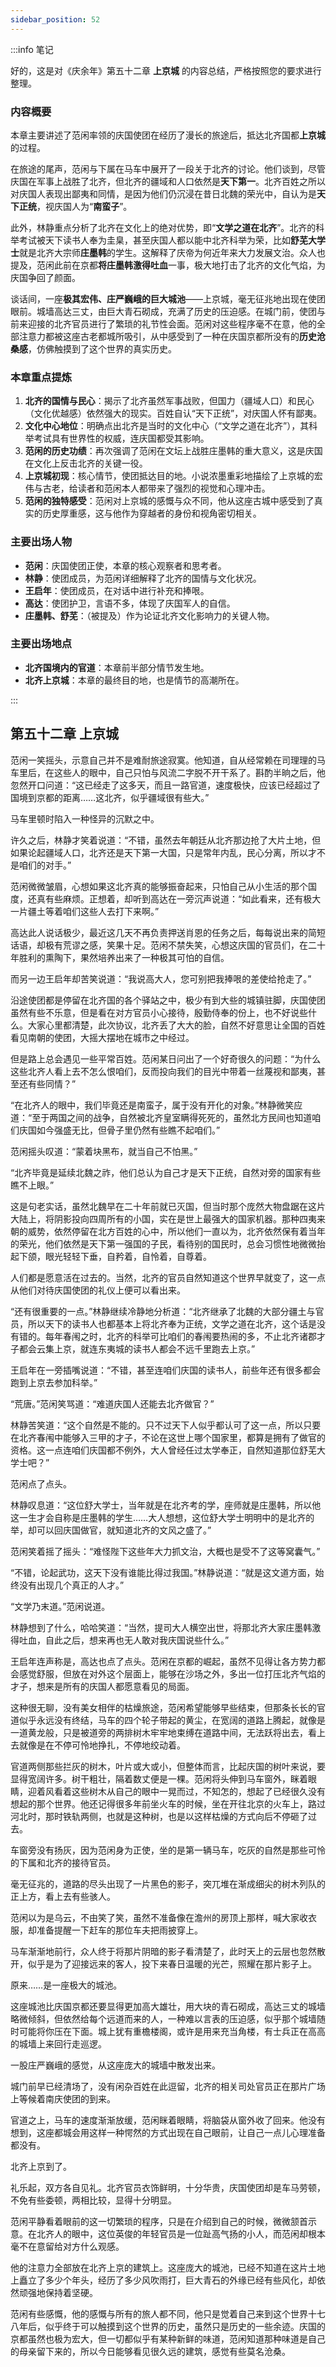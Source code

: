 ```yaml
---
sidebar_position: 52
---
```


:::info 笔记

好的，这是对《庆余年》第五十二章 **上京城** 的内容总结，严格按照您的要求进行整理。

### 内容概要

本章主要讲述了范闲率领的庆国使团在经历了漫长的旅途后，抵达北齐国都**上京城**的过程。

在旅途的尾声，范闲与下属在马车中展开了一段关于北齐的讨论。他们谈到，尽管庆国在军事上战胜了北齐，但北齐的疆域和人口依然是**天下第一**。北齐百姓之所以对庆国人表现出鄙夷和同情，是因为他们仍沉浸在昔日北魏的荣光中，自认为是**天下正统**，视庆国人为“**南蛮子**”。

此外，林静重点分析了北齐在文化上的绝对优势，即“**文学之道在北齐**”。北齐的科举考试被天下读书人奉为圭臬，甚至庆国人都以能中北齐科举为荣，比如**舒芜大学士**就是北齐大宗师**庄墨韩**的学生。这解释了庆帝为何近年来大力发展文治。众人也提及，范闲此前在京都**将庄墨韩激得吐血**一事，极大地打击了北齐的文化气焰，为庆国争回了颜面。

谈话间，一座**极其宏伟、庄严巍峨的巨大城池**——上京城，毫无征兆地出现在使团眼前。城墙高达三丈，由巨大青石砌成，充满了历史的压迫感。在城门前，使团与前来迎接的北齐官员进行了繁琐的礼节性会面。范闲对这些程序毫不在意，他的全部注意力都被这座古老都城所吸引，从中感受到了一种在庆国京都所没有的**历史沧桑感**，仿佛触摸到了这个世界的真实历史。

### 本章重点提炼

1.  **北齐的国情与民心**：揭示了北齐虽然军事战败，但国力（疆域人口）和民心（文化优越感）依然强大的现实。百姓自认“天下正统”，对庆国人怀有鄙夷。
2.  **文化中心地位**：明确点出北齐是当时的文化中心（“文学之道在北齐”），其科举考试具有世界性的权威，连庆国都受其影响。
3.  **范闲的历史功绩**：再次强调了范闲在文坛上战胜庄墨韩的重大意义，这是庆国在文化上反击北齐的关键一役。
4.  **上京城初现**：核心情节，使团抵达目的地。小说浓墨重彩地描绘了上京城的宏伟与古老，给读者和范闲本人都带来了强烈的视觉和心理冲击。
5.  **范闲的独特感受**：范闲对上京城的感慨与众不同，他从这座古城中感受到了真实的历史厚重感，这与他作为穿越者的身份和视角密切相关。

### 主要出场人物

*   **范闲**：庆国使团正使，本章的核心观察者和思考者。
*   **林静**：使团成员，为范闲详细解释了北齐的国情与文化状况。
*   **王启年**：使团成员，在对话中进行补充和捧哏。
*   **高达**：使团护卫，言语不多，体现了庆国军人的自信。
*   **庄墨韩、舒芜**：（被提及）作为论证北齐文化影响力的关键人物。

### 主要出场地点

*   **北齐国境内的官道**：本章前半部分情节发生地。
*   **北齐上京城**：本章的最终目的地，也是情节的高潮所在。

:::

## 第五十二章 **上京城**

范闲一笑摇头，示意自己并不是难耐旅途寂寞。他知道，自从经常赖在司理理的马车里后，在这些人的眼中，自己只怕与风流二字脱不开干系了。斟酌半晌之后，他忽然开口问道：“这已经走了这多天，而且一路官道，速度极快，应该已经超过了国境到京都的距离……这北齐，似乎疆域很有些大。”

马车里顿时陷入一种怪异的沉默之中。

许久之后，林静才笑着说道：“不错，虽然去年朝廷从北齐那边抢了大片土地，但如果论起疆域人口，北齐还是天下第一大国，只是常年内乱，民心分离，所以才不是咱们的对手。”

范闲微微皱眉，心想如果这北齐真的能够振奋起来，只怕自己从小生活的那个国度，还真有些麻烦。正想着，却听到高达在一旁沉声说道：“如此看来，还有极大一片疆土等着咱们这些人去打下来啊。”

高达此人说话极少，最近这几天不再负责押送肖恩的任务之后，每每说出来的简短话语，却极有荒谬之感，笑果十足。范闲不禁失笑，心想这庆国的官员们，在二十年胜利的熏陶下，果然培养出来了一种极其可怕的自信。

而另一边王启年却苦笑说道：“我说高大人，您可别把我捧哏的差使给抢走了。”

沿途使团都是停留在北齐国的各个驿站之中，极少有到大些的城镇驻脚，庆国使团虽然有些不乐意，但是看在对方官员小心接待，殷勤侍奉的份上，也不好说些什么。大家心里都清楚，此次协议，北齐丢了大大的脸，自然不好意思让全国的百姓看见南朝的使团，大摇大摆地在城市之中经过。

但是路上总会遇见一些平常百姓。范闲某日问出了一个好奇很久的问题：“为什么这些北齐人看上去不怎么恨咱们，反而投向我们的目光中带着一丝蔑视和鄙夷，甚至还有些同情？”

“在北齐人的眼中，我们毕竟还是南蛮子，属于没有开化的对象。”林静微笑应道：“至于两国之间的战争，自然被北齐皇室瞒得死死的，虽然北方民间也知道咱们庆国如今强盛无比，但骨子里仍然有些瞧不起咱们。”

范闲摇头叹道：“蒙着块黑布，就当自己不怕黑。”

“北齐毕竟是延续北魏之祚，他们总认为自己才是天下正统，自然对旁的国家有些瞧不上眼。”

这是句老实话，虽然北魏早在二十年前就已灭国，但当时那个庞然大物盘踞在这片大陆上，将阴影投向四周所有的小国，实在是世上最强大的国家机器。那种四夷来朝的威势，依然停留在北方百姓的心中，所以他们一直以为，北齐依然保有着当年的荣光，他们依然是天下第一强国的子民，看待别的国民时，总会习惯性地微微抬起下颌，眼光轻轻下垂，自矜着，自怜着，自尊着。

人们都是愿意活在过去的。当然，北齐的官员自然知道这个世界早就变了，这一点从他们对待庆国使团的礼仪上便可以看出来。

“还有很重要的一点。”林静继续冷静地分析道：“北齐继承了北魏的大部分疆土与官员，所以天下的读书人也都基本上将北齐奉为正统，文学之道在北齐，这个话是没有错的。每年春闱之时，北齐的科举可比咱们的春闱要热闹的多，不止北齐诸郡才子都会云集上京，就连东夷城的读书人都会不远千里跑去上京。”

王启年在一旁插嘴说道：“不错，甚至连咱们庆国的读书人，前些年还有很多都会跑到上京去参加科举。”

“荒唐。”范闲笑骂道：“难道庆国人还能去北齐做官？”

林静苦笑道：“这个自然是不能的。只不过天下人似乎都认可了这一点，所以只要在北齐春闱中能够入三甲的才子，不论在这世上哪个国家里，都算是拥有了做官的资格。这一点连咱们庆国都不例外，大人曾经任过太学奉正，自然知道那位舒芜大学士吧？”

范闲点了点头。

林静叹息道：“这位舒大学士，当年就是在北齐考的学，座师就是庄墨韩，所以他这一生才会自称是庄墨韩的学生……大人想想，这位舒大学士明明中的是北齐的举，却可以回庆国做官，就知道北齐的文风之盛了。”

范闲笑着摇了摇头：“难怪陛下这些年大力抓文治，大概也是受不了这等窝囊气。”

“不错，论起武功，这天下没有谁能比得过我国。”林静说道：“就是这文道方面，始终没有出现几个真正的人才。”

“文学乃末道。”范闲说道。

林静想到了什么，哈哈笑道：“当然，提司大人横空出世，将那北齐大家庄墨韩激得吐血，自此之后，想来再也无人敢对我庆国说些什么。”

王启年连声称是，高达也点了点头。范闲在京都的崛起，虽然不见得让各方势力都会感觉舒服，但放在对外这个层面上，能够在沙场之外，多出一位打压北齐气焰的才子，想来是所有的庆国人都愿意看见的局面。

这种很无聊，没有美女相伴的枯燥旅途，范闲希望能够早些结束，但那条长长的官道似乎永远没有终结，马车的四个轮子带起的黄尘，在宽阔的道路上腾起，就像是一道黄龙般，只是被道旁的两排树木牢牢地束缚在道路中间，无法跃将出去，看上去就像是在不停可怜地挣扎，不停地绞动着。

官道两侧那些拦灰的树木，叶片或大或小，但整体而言，比起庆国的树叶来说，要显得宽阔许多。树干粗壮，隔着数丈便是一棵。范闲将头伸到马车窗外，眯着眼睛，迎着风看着这些树木从自己的眼中一晃而过，不知怎的，想起了已经很久没有想起的那个世界。他还记得很多年前坐火车的时候，坐在开往北京的火车上，路过河北时，那时铁轨两侧，也就是这种树，也是以这样枯燥的方式向后不停砸了过去。

车窗旁没有扬灰，因为范闲身为正使，坐的是第一辆马车，吃灰的自然是那些可怜的下属和北齐的接待官员。

毫无征兆的，道路的尽头出现了一片黑色的影子，突兀堆在渐成细尖的树木列队的正上方，看上去有些骇人。

范闲以为是乌云，不由笑了笑，虽然不准备像在澹州的房顶上那样，喊大家收衣服，却准备提醒一下赶车的那位车夫把雨披穿上。

马车渐渐地前行，众人终于将那片阴暗的影子看清楚了，此时天上的云层也忽然散开，似乎是为了迎接远来的客人，投下来春日温暖的光芒，照耀在那片影子上。

原来……是一座极大的城池。

这座城池比庆国京都还要显得更加高大雄壮，用大块的青石砌成，高达三丈的城墙略微倾斜，但依然给每个远道而来的人，一种难以言表的压迫感，似乎那个城墙随时可能将你压在下面。城上犹有重檐楼阁，或许是用来充当角楼，有士兵正在高高的城墙上来回行走巡逻。

一股庄严巍峨的感觉，从这座庞大的城墙中散发出来。

城门前早已经清场了，没有闲杂百姓在此逗留，北齐的相关司处官员正在那片广场上等候着南庆使团的到来。

官道之上，马车的速度渐渐放缓，范闲眯着眼睛，将脑袋从窗外收了回来。他没有想到，这座都城会用这样一种愕然的方式出现在自己眼前，让自己一点儿心理准备都没有。

北齐上京到了。

礼乐起，双方各自见礼。北齐官员衣饰鲜明，十分华贵，庆国使团却是车马劳顿，不免有些委顿，两相比较，显得十分明显。

范闲平静看着眼前的这一切繁琐的程序，只是在介绍到自己的时候，微微颔首示意。在北齐人的眼中，这位英俊的年轻官员是一位趾高气扬的小人，而范闲却根本毫不在意留给对方什么观感。

他的注意力全部放在北齐上京的建筑上。这座庞大的城池，已经不知道在这片土地上矗立了多少个年头，经历了多少风吹雨打，巨大青石的外缘已经有些风化，却依然顽强地保持着坚硬。

范闲有些感慨，他的感慨与所有的旅人都不同，他只是觉着自己来到这个世界十七八年后，似乎终于可以触摸到这个世界的历史，虽然只是历史的一些余迹。庆国的京都虽然也极为宏大，但一切都似乎有某种新鲜的味道，范闲知道那种味道是自己的母亲留下来的，所以今日能够看见很久远的建筑，感觉有些莫名沧桑。

